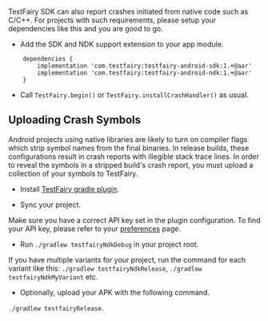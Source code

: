 TestFairy SDK can also report crashes initiated from native code such as C/C++. For projects with such requirements, please setup your dependencies like this and you are good to go.

* Add the SDK and NDK support extension to your app module.
```
    dependencies {
        implementation 'com.testfairy:testfairy-android-sdk:1.+@aar'
        implementation 'com.testfairy:testfairy-android-ndk:1.+@aar'
    }
```

* Call `TestFairy.begin()` or `TestFairy.installCrashHandler()` as usual.

## Uploading Crash Symbols

Android projects using native libraries are likely to turn on compiler flags which strip symbol names from the final binaries. In release builds, these configurations result in crash reports with illegible stack trace lines. In order to reveal the symbols in a stripped build's crash report, you must upload a collection of your symbols to TestFairy.

* Install [TestFairy gradle plugin](https://github.com/testfairy/testfairy-gradle-plugin). 

* Sync your project. 

Make sure you have a correct API key set in the plugin configuration. To find your API key, please refer to your [preferences](https://app.testfairy.com/settings) page.

* Run `./gradlew testfairyNdkDebug` in your project root. 

If you have multiple variants for your project, run the command for each variant like this: `./gradlew testfairyNdkRelease`, `./gradlew testfairyNdkMyVariant` etc.

* Optionally, upload your APK with the following command.

`./gradlew testfairyRelease`.
